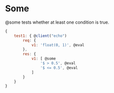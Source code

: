 # Some

@some tests whether at least one condition is true.

```js
{
    test1: { @client("echo")
        req: {
            v1: 'float(0, 1)', @eval
        },
        res: {
            v1: [ @some
                '$ > 0.5', @eval
                '$ <= 0.5', @eval
            ]
        }
    }
}
```